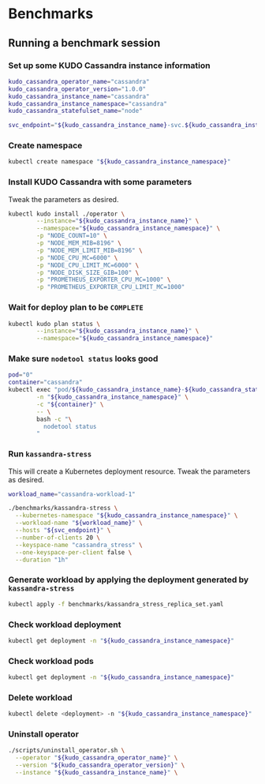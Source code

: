 # Benchmarks

## Running a benchmark session

### Set up some KUDO Cassandra instance information

```bash
kudo_cassandra_operator_name="cassandra"
kudo_cassandra_operator_version="1.0.0"
kudo_cassandra_instance_name="cassandra"
kudo_cassandra_instance_namespace="cassandra"
kudo_cassandra_statefulset_name="node"

svc_endpoint="${kudo_cassandra_instance_name}-svc.${kudo_cassandra_instance_namespace}.svc.cluster.local"
```

### Create namespace

```bash
kubectl create namespace "${kudo_cassandra_instance_namespace}"
```

### Install KUDO Cassandra with some parameters

Tweak the parameters as desired.

```bash
kubectl kudo install ./operator \
        --instance="${kudo_cassandra_instance_name}" \
        --namespace="${kudo_cassandra_instance_namespace}" \
        -p "NODE_COUNT=10" \
        -p "NODE_MEM_MIB=8196" \
        -p "NODE_MEM_LIMIT_MIB=8196" \
        -p "NODE_CPU_MC=6000" \
        -p "NODE_CPU_LIMIT_MC=6000" \
        -p "NODE_DISK_SIZE_GIB=100" \
        -p "PROMETHEUS_EXPORTER_CPU_MC=1000" \
        -p "PROMETHEUS_EXPORTER_CPU_LIMIT_MC=1000"
```

### Wait for deploy plan to be `COMPLETE`

```bash
kubectl kudo plan status \
        --instance="${kudo_cassandra_instance_name}" \
        --namespace="${kudo_cassandra_instance_namespace}"
```

### Make sure `nodetool status` looks good

```bash
pod="0"
container="cassandra"
kubectl exec "pod/${kudo_cassandra_instance_name}-${kudo_cassandra_statefulset_name}-${pod}" \
        -n "${kudo_cassandra_instance_namespace}" \
        -c "${container}" \
        -- \
        bash -c "\
          nodetool status
        "
```

### Run `kassandra-stress`

This will create a Kubernetes deployment resource. Tweak the parameters as
desired.

```bash
workload_name="cassandra-workload-1"
```

```bash
./benchmarks/kassandra-stress \
  --kubernetes-namespace "${kudo_cassandra_instance_namespace}" \
  --workload-name "${workload_name}" \
  --hosts "${svc_endpoint}" \
  --number-of-clients 20 \
  --keyspace-name "cassandra_stress" \
  --one-keyspace-per-client false \
  --duration "1h"
```

### Generate workload by applying the deployment generated by `kassandra-stress`

```bash
kubectl apply -f benchmarks/kassandra_stress_replica_set.yaml
```

### Check workload deployment

```bash
kubectl get deployment -n "${kudo_cassandra_instance_namespace}"
```

### Check workload pods

```bash
kubectl get deployment -n "${kudo_cassandra_instance_namespace}"
```

### Delete workload

```bash
kubectl delete <deployment> -n "${kudo_cassandra_instance_namespace}"
```

### Uninstall operator

```bash
./scripts/uninstall_operator.sh \
  --operator "${kudo_cassandra_operator_name}" \
  --version "${kudo_cassandra_operator_version}" \
  --instance "${kudo_cassandra_instance_name}" \
```
